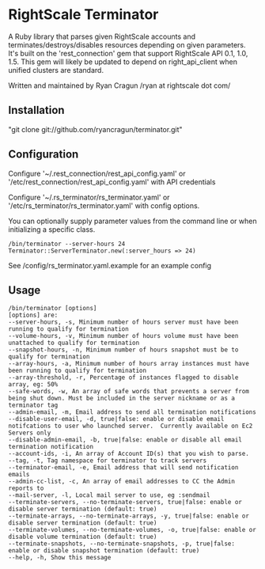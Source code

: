 # RightScale Terminator

A Ruby library that parses given RightScale accounts and terminates/destroys/disables resources depending on given parameters.  It's built on the 'rest\_connection' gem that support RightScale API 0.1, 1.0, 1.5.  This gem will likely be updated to depend on right\_api\_client when unified clusters are standard.

Written and maintained by Ryan Cragun /ryan at rightscale dot com/

## Installation
  "git clone git://github.com/ryancragun/terminator.git"
  
## Configuration
  Configure '~/.rest\_connection/rest\_api\_config.yaml' or '/etc/rest\_connection/rest\_api\_config.yaml' with API credentials
  
  Configure '~/.rs\_terminator/rs\_terminator.yaml' or '/etc/rs\_terminator/rs\_terminator.yaml' with config options.
  
  You can optionally supply parameter values from the command line or when initializing a specific class.
    
    /bin/terminator --server-hours 24
    Terminator::ServerTerminator.new(:server_hours => 24)

  See /config/rs\_terminator.yaml.example for an example config

## Usage
    /bin/terminator [options]
    [options] are:
    --server-hours, -s, Minimum number of hours server must have been running to qualify for termination
    --volume-hours, -v, Minimum number of hours volume must have been unattached to qualify for termination
    --snapshot-hours, -n, Minimum number of hours snapshot must be to qualify for termination
    --array-hours, -a, Minimum number of hours array instances must have been running to qualify for termination
    --array-threshold, -r, Percentage of instances flagged to disable array, eg: 50%
    --safe-words, -w, An array of safe words that prevents a server from being shut down. Must be included in the server nickname or as a terminator tag
    --admin-email, -m, Email address to send all termination notifications
    --disable-user-email, -d, true|false: enable or disable email notifcations to user who launched server.  Currently available on Ec2 Servers only
    --disable-admin-email, -b, true|false: enable or disable all email termination notification
    --account-ids, -i, An array of Account ID(s) that you wish to parse.
    --tag, -t, Tag namespace for terminator to track servers
    --terminator-email, -e, Email address that will send notification emails
    --admin-cc-list, -c, An array of email addresses to CC the Admin reports to
    --mail-server, -l, Local mail server to use, eg :sendmail
    --terminate-servers, --no-terminate-servers, true|false: enable or disable server termination (default: true)
    --terminate-arrays, --no-terminate-arrays, -y, true|false: enable or disable server termination (default: true)
    --terminate-volumes, --no-terminate-volumes, -o, true|false: enable or disable volume termination (default: true)
    --terminate-snapshots, --no-terminate-snapshots, -p, true|false: enable or disable snapshot termination (default: true)
    --help, -h, Show this message    
